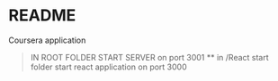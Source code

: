 # README #

Coursera application

> IN ROOT FOLDER START SERVER on port 3001
** in /React start folder start react application on port 3000
